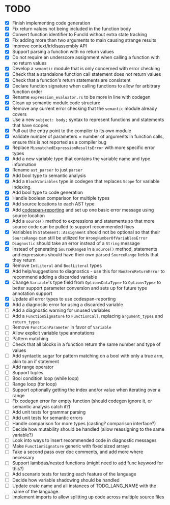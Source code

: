 # TODO

- [x]  Finish implementing code generation
- [x]  Fix return values not being included in the function body
- [x]  Convert function identifier to FuncId without extra state tracking
- [x]  Fix adding more than two arguments to main causing strange results
- [x]  Improve context/ir/disassembly API
- [x]  Support parsing a function with no return values
- [x]  Do not require an underscore assignment when calling a function with no return values
- [x]  Develop a `semantic` module that is only concerned with error checking
- [x]  Check that a standalone function call statement does not return values
- [x]  Check that a function's return statements are consistent
- [x]  Declare function signature when calling functions to allow for arbitrary function order
- [x]  Rename `expression_evaluator.rs` to be more in line with codegen
- [x]  Clean up semantic module code structure
- [x]  Remove any current error checking that the `semantic` module already covers
- [x]  Use a new `subject: body;` syntax to represent functions and statements that have scopes
- [x]  Pull out the entry point to the compiler to its own module
- [x]  Validate number of parameters = number of arguments in function calls, ensure this is not reported as a compiler bug
- [x]  Replace `MismatchedExpressionResultsError` with more specific error types
- [x]  Add a new variable type that contains the variable name and type information
- [x]  Rename `ast_parser` to just `parser`
- [x]  Add bool type to semantic analysis
- [x]  Add a `BlockVariables` type in codegen that replaces `Scope` for variable indexing.
- [x]  Add bool type to code generation
- [x]  Handle boolean comparison for multiple types
- [x]  Add source locations to each AST type
- [x]  Add [codespan-reporting](https://github.com/brendanzab/codespan) and set up one basic error message using source location
- [x]  Add a `source()` method to expressions and statements so that more source code can be pulled to support recommended fixes
- [x]  Variables in `Statement::Assignment` should not be optional so that their `SourceRange` can still be utilized for `WrongNumberOfVariablesError`
- [x]  `Diagnostic` should take an error instead of a `String` message
- [x]  Instead of generating `SourceRange`s in a `source()` method, statements and expressions should have their own parsed `SourceRange` fields that they return
- [x]  Remove `IntLiteral` and `BoolLiteral` types
- [x]  Add help/suggestions to diagnostics - use this for `NonZeroReturnError` to recommend adding a discarded variable
- [x]  Change `Variable`'s type field from `Option<DataType>` to `Option<Type>` to better support parameter conversion and sets up for future type annotation support
- [x]  Update all error types to use codespan-reporting
- [x]  Add a diagnostic error for using a discarded variable
- [ ]  Add a diagnostic warning for unused variables
- [ ]  Add a `FunctionSignature` to `FunctionCall`, replacing `argument_types` and `return_types`
- [ ]  Remove `FunctionParameter` in favor of `Variable`
- [ ]  Allow explicit variable type annotations
- [ ]  Pattern matching
- [ ]  Check that all blocks in a function return the same number and type of values
- [ ]  Add syntactic sugar for pattern matching on a bool with only a true arm, akin to an if statement
- [ ]  Add range operator
- [ ]  Support tuples
- [ ]  Bool condition loop (while loop)
- [ ]  Range loop (for loop)
- [ ]  Support optionally getting the index and/or value when iterating over a range
- [ ]  Fix codegen error for empty function (should codegen ignore it, or semantic analysis catch it?)
- [ ]  Add unit tests for grammar parsing
- [ ]  Add unit tests for semantic errors
- [ ]  Handle comparison for more types (casting? comparison interface?)
- [ ]  Decide how mutability should be handled (allow reassigning to the same variable?)
- [ ]  Look into ways to insert recommended code in diagnostic messages
- [ ]  Make `FunctionSignature` generic with fixed sized arrays
- [ ]  Take a second pass over doc comments, and add more where necessary
- [ ]  Support lambdas/nested functions (might need to add func keyword for this?)
- [ ]  Add scenario tests for testing each feature of the language
- [ ]  Decide how variable shadowing should be handled
- [ ]  Update crate name and all instances of TODO_LANG_NAME with the name of the language.
- [ ]  Implement imports to allow splitting up code across multiple source files
